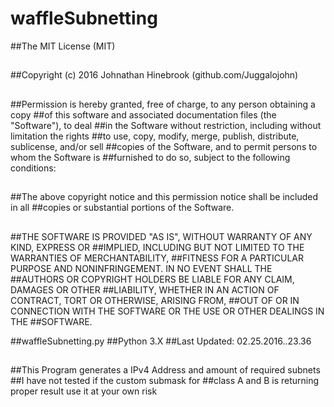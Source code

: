 # waffleSubnetting

##The MIT License (MIT)
##
##Copyright (c) 2016 Johnathan Hinebrook (github.com/Juggalojohn)
##
##Permission is hereby granted, free of charge, to any person obtaining a copy
##of this software and associated documentation files (the "Software"), to deal
##in the Software without restriction, including without limitation the rights
##to use, copy, modify, merge, publish, distribute, sublicense, and/or sell
##copies of the Software, and to permit persons to whom the Software is
##furnished to do so, subject to the following conditions:
##
##The above copyright notice and this permission notice shall be included in all
##copies or substantial portions of the Software.
##
##THE SOFTWARE IS PROVIDED "AS IS", WITHOUT WARRANTY OF ANY KIND, EXPRESS OR
##IMPLIED, INCLUDING BUT NOT LIMITED TO THE WARRANTIES OF MERCHANTABILITY,
##FITNESS FOR A PARTICULAR PURPOSE AND NONINFRINGEMENT. IN NO EVENT SHALL THE
##AUTHORS OR COPYRIGHT HOLDERS BE LIABLE FOR ANY CLAIM, DAMAGES OR OTHER
##LIABILITY, WHETHER IN AN ACTION OF CONTRACT, TORT OR OTHERWISE, ARISING FROM,
##OUT OF OR IN CONNECTION WITH THE SOFTWARE OR THE USE OR OTHER DEALINGS IN THE
##SOFTWARE.

##waffleSubnetting.py 
##Python 3.X
##Last Updated: 02.25.2016..23.36
##
##This Program generates a IPv4 Address and amount of required subnets
##I have not tested if the custom submask for
##class A and B is returning proper result use it at your own risk
##
